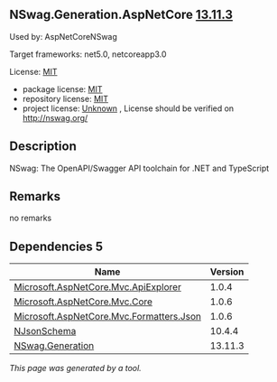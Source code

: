 NSwag.Generation.AspNetCore [13.11.3](https://www.nuget.org/packages/NSwag.Generation.AspNetCore/13.11.3)
--------------------

Used by: AspNetCoreNSwag

Target frameworks: net5.0, netcoreapp3.0

License: [MIT](../../../../licenses/mit) 

- package license: [MIT](https://licenses.nuget.org/MIT) 
- repository license: [MIT](https://github.com/RicoSuter/NSwag.git) 
- project license: [Unknown](http://nswag.org/) , License should be verified on http://nswag.org/

Description
-----------
NSwag: The OpenAPI/Swagger API toolchain for .NET and TypeScript

Remarks
-----------
no remarks


Dependencies 5
-----------

|Name|Version|
|----------|:----|
|[Microsoft.AspNetCore.Mvc.ApiExplorer](../../../../packages/nuget.org/microsoft.aspnetcore.mvc.apiexplorer/1.0.4)|1.0.4|
|[Microsoft.AspNetCore.Mvc.Core](../../../../packages/nuget.org/microsoft.aspnetcore.mvc.core/1.0.6)|1.0.6|
|[Microsoft.AspNetCore.Mvc.Formatters.Json](../../../../packages/nuget.org/microsoft.aspnetcore.mvc.formatters.json/1.0.6)|1.0.6|
|[NJsonSchema](../../../../packages/nuget.org/njsonschema/10.4.4)|10.4.4|
|[NSwag.Generation](../../../../packages/nuget.org/nswag.generation/13.11.3)|13.11.3|

*This page was generated by a tool.*